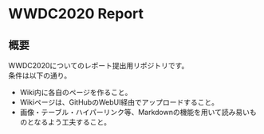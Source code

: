 # WWDC2020 Report

## 概要
WWDC2020についてのレポート提出用リポジトリです。  
条件は以下の通り。

* Wiki内に各自のページを作ること。
* Wikiページは、GitHubのWebUI経由でアップロードすること。
* 画像・テーブル・ハイパーリンク等、Markdownの機能を用いて読み易いものとなるよう工夫すること。
